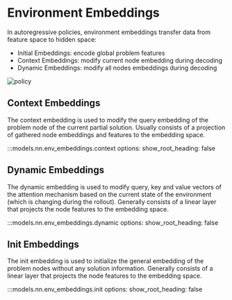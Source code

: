 # Environment Embeddings

In autoregressive policies, environment embeddings transfer data from feature space to hidden space:

- Initial Embeddings: encode global problem features
- Context Embeddings: modify current node embedding during decoding
- Dynamic Embeddings: modify all nodes embeddings during decoding

<img class="full-img" alt="policy" src="https://user-images.githubusercontent.com/48984123/281976545-ca88f159-d0b3-459e-8fd9-89799be9d1b0.png">


## Context Embeddings

The context embedding is used to modify the query embedding of the problem node of the current partial solution. Usually consists of a projection of gathered node embeddings and features to the embedding space.

:::models.nn.env_embeddings.context
    options:
      show_root_heading: false

## Dynamic Embeddings

The dynamic embedding is used to modify query, key and value vectors of the attention mechanism  based on the current state of the environment (which is changing during the rollout). Generally consists of a linear layer that projects the node features to the embedding space.

:::models.nn.env_embeddings.dynamic
    options:
      show_root_heading: false

## Init Embeddings

The init embedding is used to initialize the general embedding of the problem nodes without any solution information. Generally consists of a linear layer that projects the node features to the embedding space.

:::models.nn.env_embeddings.init
    options:
      show_root_heading: false